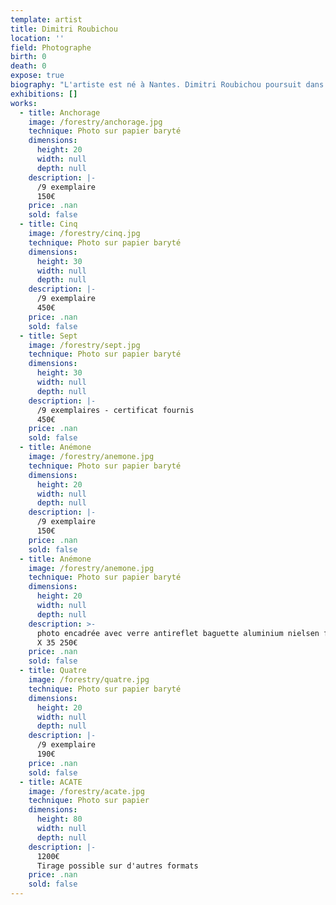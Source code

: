 ```yaml
---
template: artist
title: Dimitri Roubichou
location: ''
field: Photographe
birth: 0
death: 0
expose: true
biography: "L'artiste est né à Nantes. Dimitri Roubichou poursuit dans les années 90 des études de cinéma à Paris VIII et à l’Ecole Nationale Supérieure de Photographie d’Arles.\nRoubichou débute à cette période, à photographier les matières végétales et ce qu’elles peuvent suggérer. Au début des années 2010, l'artiste passe à la photographie numérique avec la même approche, avec des outils différents et des thèmes plus diversifiés. Il poursuit son travail sur le végétal, le minéral et les portraits. Ses influences sont diverses : des peintures feu d’Yves Klein au Paris d’Eugène Atget mais la nature reste sa principale source d'inspiration.\n\n\"Les thèmes privilégiés de mon travail de photographe tournent essentiellement autour de l’enveloppe intime du  végétal, du minéral et celui du corps. J’essaie dans mes images de mettre en valeur ces «\_matériaux\_» naturels, parfois de façon plus abstraite parfois de manière plus figurative. J’aime également trouver un lien avec la sculpture et la peinture moderne en utilisant la matière photographique même ( en me servant du cadrage, de la lumière, de la texture...). Mes images peuvent avoir un aspect parfois apaisant, parfois plus angoissant ou plus humoristique ( en rapport avec mes propres  «\_affects\_» sans doute...) bien que je veille à garder une certaine distance au moment de la prise de vue et durant le choix des images. J’utilise peu les logiciels de retouche. J’aime en effet garder l’aspect brut du sujet tout en le fragmentant, le grossissant, en utilisant le clair obscur ou le studio photo... ou en le gardant tel quel et qu’il garde une apparence incongru, étrange, secrète ou plus familière qui laisse place à l’imaginaire de chacun (e). J'aime mettre en valeur les couleurs, les textures, les nuances, les formes d'une matière et explorer les lisières du réel et de l'imaginaire, de la figuration et de l'abstraction, de la photo et de la peinture....\nJe travaille plutôt par série en couleur et en noir et blanc.   \nMes influences purement artistiques sont très diverses... J’apprécie entre autres Giuseppe Penone\_, Le Slow Art, la photographie contemporaine ( Tosani, Mapplethorpe...) ou plus classique (Saul Leiter, Diane Arbus...) mais aussi la sculpture ( Eva Hesse, Brancusi, Serra...) ou la peinture moderne ( Yves klein, Genevieve Asse, et surtout Mark Rothko...). En général j’aime les artistes qui interrogent la réalité en gardant un  aspect secret, contemplatif et matiériste.\"\n\nDimitri Roubichou"
exhibitions: []
works:
  - title: Anchorage
    image: /forestry/anchorage.jpg
    technique: Photo sur papier baryté
    dimensions:
      height: 20
      width: null
      depth: null
    description: |-
      /9 exemplaire 
      150€
    price: .nan
    sold: false
  - title: Cinq
    image: /forestry/cinq.jpg
    technique: Photo sur papier baryté
    dimensions:
      height: 30
      width: null
      depth: null
    description: |-
      /9 exemplaire 
      450€
    price: .nan
    sold: false
  - title: Sept
    image: /forestry/sept.jpg
    technique: Photo sur papier baryté
    dimensions:
      height: 30
      width: null
      depth: null
    description: |-
      /9 exemplaires - certificat fournis
      450€
    price: .nan
    sold: false
  - title: Anémone
    image: /forestry/anemone.jpg
    technique: Photo sur papier baryté
    dimensions:
      height: 20
      width: null
      depth: null
    description: |-
      /9 exemplaire
      150€
    price: .nan
    sold: false
  - title: Anémone
    image: /forestry/anemone.jpg
    technique: Photo sur papier baryté
    dimensions:
      height: 20
      width: null
      depth: null
    description: >-
      photo encadrée avec verre antireflet baguette aluminium nielsen format 35
      X 35 250€
    price: .nan
    sold: false
  - title: Quatre
    image: /forestry/quatre.jpg
    technique: Photo sur papier baryté
    dimensions:
      height: 20
      width: null
      depth: null
    description: |-
      /9 exemplaire 
      190€
    price: .nan
    sold: false
  - title: ACATE
    image: /forestry/acate.jpg
    technique: Photo sur papier
    dimensions:
      height: 80
      width: null
      depth: null
    description: |-
      1200€
      Tirage possible sur d'autres formats
    price: .nan
    sold: false
---
```


